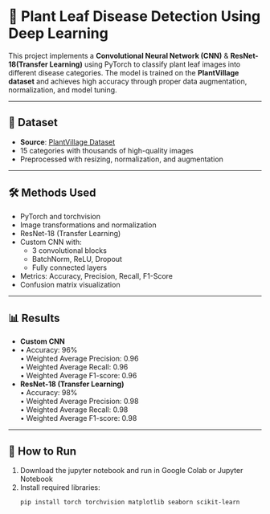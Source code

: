 # 🌿 Plant Leaf Disease Detection Using Deep Learning

This project implements a **Convolutional Neural Network (CNN)** & **ResNet-18(Transfer Learning)** using PyTorch to classify plant leaf images into different disease categories. The model is trained on the **PlantVillage dataset** and achieves high accuracy through proper data augmentation, normalization, and model tuning.

---

## 📁 Dataset
- **Source**: [PlantVillage Dataset](https://www.kaggle.com/datasets/emmarex/plantdisease)
- 15 categories with thousands of high-quality images
- Preprocessed with resizing, normalization, and augmentation

---

## 🛠️ Methods Used
- PyTorch and torchvision
- Image transformations and normalization
- ResNet-18 (Transfer Learning)
- Custom CNN with:
  - 3 convolutional blocks
  - BatchNorm, ReLU, Dropout
  - Fully connected layers
- Metrics: Accuracy, Precision, Recall, F1-Score
- Confusion matrix visualization

---

## 📊 Results
- **Custom CNN**
-   •	Accuracy: 96%   
    •	Weighted Average Precision: 0.96   
    •	Weighted Average Recall: 0.96   
    •	Weighted Average F1-score: 0.96   
- **ResNet-18 (Transfer Learning)**    
  •	Accuracy: 98%    
  •	Weighted Average Precision: 0.98    
  •	Weighted Average Recall: 0.98    
  •	Weighted Average F1-score: 0.98      

---

## 📌 How to Run
1. Download the jupyter notebook and run in Google Colab or Jupyter Notebook
2. Install required libraries:
   ```bash
   pip install torch torchvision matplotlib seaborn scikit-learn
